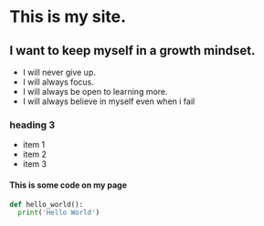 # This is my site.

##  I want to keep myself in a growth mindset.
- I will never give up.
- I will always focus.
- I will always be open to learning more.
- I will always believe in myself even when i fail
### heading 3
* item 1
* item 2
* item 3


#### This is some code on my page
``` python
def hello_world():
  print('Hello World')
```
 


